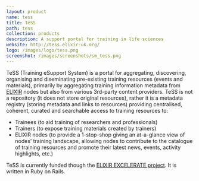 ```yaml
---
layout: product
name: tess
title: TeSS
path: tess
collection: products
description: A support portal for training in life sciences
website: http://tess.elixir-uk.org/
logo: /images/logo/tess.png
screenshot: /images/screenshots/sm_tess.png
---
```


TeSS (Training eSupport System) is a portal for aggregating, discovering, organising and diseminating pre-existing training resources (events and materials), primarily by aggregating training information metadata from <a href="http://www.elixir-europe.org/">ELIXIR</a> nodes but also from various 3rd-party content providers. TeSS is not a repository (it does not store original resources), rather it is a metadata registry (storing metadata and links to resources) providing centralised, coherent, curated and searchable access to training resources to:

 * Trainees (to aid training of researchers and professionals)
 * Trainers (to expose training materials created by trainers)
 * ELIXIR nodes (to provide a 1-stop-shop giving an at-a-glance view of nodes’ training landscape, allowing nodes to contribute to the catalogue of training resources and promote their latest news, events, activity highlights, etc.)

 TeSS is currently funded though the [ELIXIR EXCELERATE project](/projects/excelerate). It is written in Ruby on Rails.

